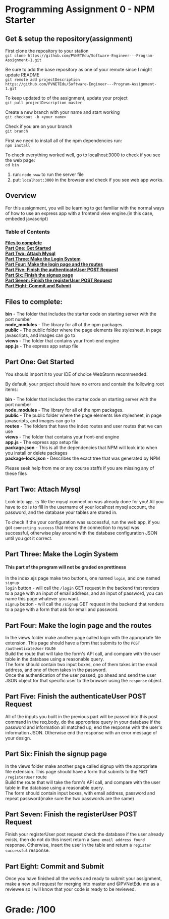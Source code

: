# Programming Assignment 0 - NPM Starter

## Get & setup the repository(assignment)

First clone the repository to your station <br>
`git clone https://github.com/PVNETEdu/Software-Engineer---Program-Assignment-1.git`

Be sure to add the base repository as one of your remote since I might update README <br>
`git remote add projectDescription https://github.com/PVNETEdu/Software-Engineer---Program-Assignment-1.git`

To keep updated to of the assignment, update your project <br>
`git pull projectDescription master`

Create a new branch with your name and start working <br>
`git checkout -b <your name>`

Check if you are on your branch <br>
`git branch`

First we need to install all of the npm dependencies run: <br>
`npm install`

To check everything worked well, go to localhost:3000 to check if you see the web page: <br>
`cd bin`
1. run: `node www` to run the server file
2. put: `localhost:3000` in the browser and check if you see web app works.

## Overview
For this assignment, you will be learning to get familiar with the normal ways of how to use an express app with a frontend view engine.(in this case, embeded javascript)

### Table of Contents
**[Files to complete](#files-to-complete)**<br>
**[Part One: Get Started](#part-one-get-started)**<br>
**[Part Two: Attach Mysql](#part-two-attach-mysql)**<br>
**[Part Three: Make the Login System](#part-three-make-the-login-system)**<br>
**[Part Four: Make the login page and the routes](#part-four-make-the-login-page-and-the-routes)**<br>
**[Part Five: Finish the authenticateUser POST Request](#part-five-finish-the-authenticateuser-post-request)**<br>
**[Part Six: Finish the signup page](#part-six-finish-the-signup-page)**<br>
**[Part Seven: Finish the registerUser POST Request](#part-seven-finish-the-registeruser-post-request)**<br>
**[Part Eight: Commit and Submit](#part-eight-commit-and-submit)**<br>

## Files to complete:
**bin** - The folder that includes the starter code on starting server with the port number <br>
**node_modules** - The library for all of the npm packages. <br>
**public** - The public folder where the page elements like stylesheet, in page javascripts, and images can go to <br>
**views** - The folder that contains your front-end engine <br>
**app.js** - The express app setup file <br>

## Part One: Get Started
You should import it to your IDE of choice WebStorm recommended. 

By default, your project should have no errors and contain the following root items:

**bin** - The folder that includes the starter code on starting server with the port number <br>
**node_modules** - The library for all of the npm packages. <br>
**public** - The public folder where the page elements like stylesheet, in page javascripts, and images can go to <br>
**routes** - The folders that have the index routes and user routes that we can use <br>
**views** - The folder that contains your front-end engine <br>
**app.js** - The express app setup file <br>
**package.json** - This is all the dependencies that NPM will look into when you install or delete packages<br>
**package-lock.json** - Describes the exact tree that was generated by NPM<br>

Please seek help from me or any course staffs if you are missing any of these files

## Part Two: Attach Mysql
Look into `app.js` file the mysql connection was already done for you! All you have to do is to fill in the username of your localhost mysql account, the password, and the database your tables are stored in.

To check if the your configuration was successful, run the web app, if you got `connecting success` that means the connection to mysql was successful, otherwise play around with the database configuration JSON until you got it correct. 

## Part Three: Make the Login System
#### This part of the program will not be graded on prettiness
In the index.ejs page make two buttons, one named `login`, and one named `signup` <br>
`login` button - will call the `/login` GET request in the backend that renders to a page with an input of email address, and an input of password, you can name this page whatever you want.<br>
`signup` button - will call the `/signup` GET request in the backend that renders to a page with a form that ask for email and password.<br>


## Part Four: Make the login page and the routes

In the views folder make another page called login with the appropriate file extension. This page should have a form that submits to the `POST /authenticateUser` route<br>
Build the route that will take the form's API call, and compare with the user table in the database using a reasonable query.<br>
The form should contain two input boxes, one of them takes int the email address, and one of them takes in the password. <br>
Once the authentication of the user passed, go ahead and send the user JSON object for that specific user to the browser using the `response` object.

## Part Five: Finish the authenticateUser POST Request
All of the inputs you built in the previous part will be passed into this post command in the req.body, do the appropriate query in your database if the password and information all matched up, end the response with the user's information JSON. Otherwise end the response with an error message of your design. 

## Part Six: Finish the signup page
In the views folder make another page called signup with the appropriate file extension. This page should have a form that submits to the `POST /registerUser` route<br>
Build the route that will take the form's API call, and compare with the user table in the database using a reasonable query.<br>
The form should contain input boxes, with email address, password and repeat password(make sure the two passwords are the same)<br>


## Part Seven: Finish the registerUser POST Request
Finish your registerUser post request check the database if the user already exists, then do not do this insert return a `Same email address found` response. Otherwise, insert the user in the table and return a `register successful` response. 

## Part Eight: Commit and Submit
Once you have finished all the works and ready to submit your assignment, make a new pull request for merging into master and @PVNetEdu me as a reviewee so I will know that your code is ready to be reviewed.

# Grade:  /100